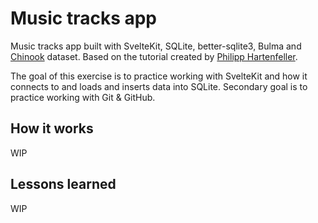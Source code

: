# Music tracks app

Music tracks app built with SvelteKit, SQLite, better-sqlite3, Bulma and [Chinook](https://www.sqlitetutorial.net/sqlite-sample-database/) dataset. Based on the tutorial created by [Philipp Hartenfeller](https://youtu.be/iO4VUbQ6ua4?si=PF23N6uMB0VBU05U).

The goal of this exercise is to practice working with SvelteKit and how it connects to and loads and inserts data into SQLite. Secondary goal is to practice working with Git & GitHub.

## How it works
WIP

## Lessons learned
WIP